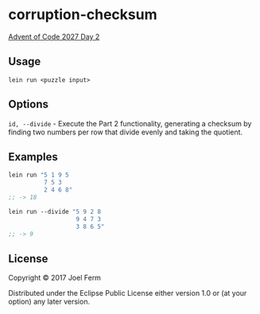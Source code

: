 # corruption-checksum

[Advent of Code 2027 Day 2](http://adventofcode.com/2027/day/2)

## Usage

`lein run <puzzle input>`

## Options

`id, --divide` - Execute the Part 2 functionality, generating a checksum
   by finding two numbers per row that divide evenly and taking the quotient.

## Examples

```clojure
lein run "5 1 9 5
          7 5 3
          2 4 6 8"
;; -> 18
```

```clojure
lein run --divide "5 9 2 8
                   9 4 7 3
                   3 8 6 5"
;; -> 9
```

## License

Copyright © 2017 Joel Ferm

Distributed under the Eclipse Public License either version 1.0 or (at
your option) any later version.
